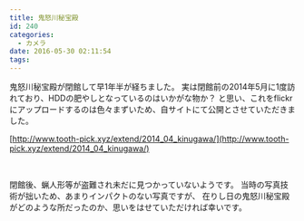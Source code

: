 ```yaml
---
title: 鬼怒川秘宝殿
id: 240
categories:
  - カメラ
date: 2016-05-30 02:11:54
tags:
---
```


鬼怒川秘宝殿が閉館して早1年半が経ちました。
実は閉館前の2014年5月に1度訪れており、HDDの肥やしとなっているのはいかがな物か？
と思い、これをflickrにアップロードするのは色々まずいため、自サイトにて公開とさせていただきました。

[http://www.tooth-pick.xyz/extend/2014_04_kinugawa/](http://www.tooth-pick.xyz/extend/2014_04_kinugawa/)

&nbsp;

閉館後、蝋人形等が盗難され未だに見つかっていないようです。
当時の写真技術が拙いため、あまりインパクトのない写真ですが、
在りし日の鬼怒川秘宝殿がどのような所だったのか、思いをはせていただければ幸いです。